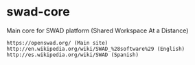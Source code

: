 swad-core
=========

Main core for SWAD platform (Shared Workspace At a Distance)

	https://openswad.org/ (Main site)
	http://en.wikipedia.org/wiki/SWAD_%28software%29 (English)
	http://es.wikipedia.org/wiki/SWAD (Spanish)
